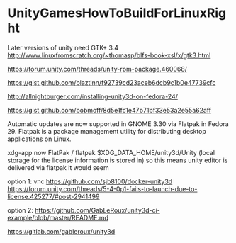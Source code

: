 # UnityGamesHowToBuildForLinuxRight

Later versions of unity need GTK+ 3.4
http://www.linuxfromscratch.org/~thomasp/blfs-book-xsl/x/gtk3.html

https://forum.unity.com/threads/unity-rpm-package.460068/

https://gist.github.com/blaztinn/f92739cd23aceb6dcb9c1b0e47739cfc


http://allnightburger.com/installing-unity3d-on-fedora-24/

https://gist.github.com/bobmoff/8d5e1fc1e47b71bf33e53a2e55a62aff

Automatic updates are now supported in GNOME 3.30 via Flatpak in Fedora 29. Flatpak is a package management utility for distributing desktop applications on Linux.





xdg-app
now FlatPak / flatpak
$XDG_DATA_HOME/unity3d/Unity (local storage for the license information is stored in)
so this means unity editor is delivered via flatpak it would seem


option 1: vnc
https://github.com/sjb8100/docker-unity3d
https://forum.unity.com/threads/5-4-0p1-fails-to-launch-due-to-license.425277/#post-2941499

option 2:
https://github.com/GabLeRoux/unity3d-ci-example/blob/master/README.md




https://gitlab.com/gableroux/unity3d
